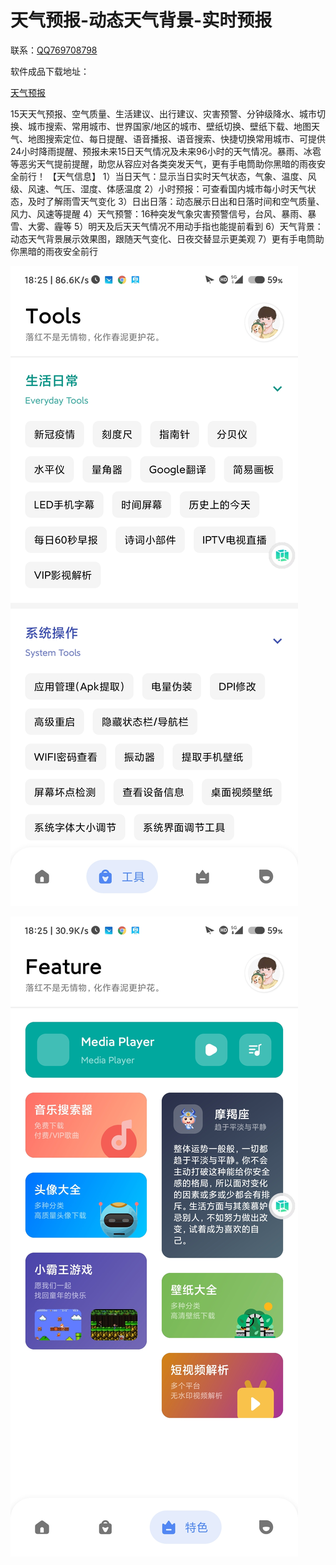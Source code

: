 # 天气预报-动态天气背景-实时预报

联系：[QQ769708798](https://qm.qq.com/cgi-bin/qm/qr?k=Xm01ZvrFL6zCm_VcSLUQK6S_nObG8uOd&jump_from=webapi)


软件成品下载地址：

[天气预报](https://wwb.lanzouy.com/s/weather)

15天天气预报、空气质量、生活建议、出行建议、灾害预警、分钟级降水、城市切换、城市搜索、常用城市、世界国家/地区的城市、壁纸切换、壁纸下载、地图天气、地图搜索定位、每日提醒、语音播报、语音搜索、快捷切换常用城市、可提供24小时降雨提醒、预报未来15日天气情况及未来96小时的天气情况。暴雨、冰雹等恶劣天气提前提醒，助您从容应对各类突发天气，更有手电筒助你黑暗的雨夜安全前行！
【天气信息】
1）当日天气：显示当日实时天气状态，气象、温度、风级、风速、气压、湿度、体感温度
2）小时预报：可查看国内城市每小时天气状态，及时了解雨雪天气变化
3）日出日落：动态展示日出和日落时间和空气质量、风力、风速等提醒
4）天气预警：16种突发气象灾害预警信号，台风、暴雨、暴雪、大雾、霾等
5）明天及后天天气情况不用动手指也能提前看到
6）天气背景：动态天气背景展示效果图，跟随天气变化、日夜交替显示更美观
7）更有手电筒助你黑暗的雨夜安全前行


![](https://github.com/shixin423/Tools-Box/raw/main/Screenshot_2022-04-07-18-25-11-818_com.shixin.toolbox.jpg)

![](https://github.com/shixin423/Tools-Box/raw/main/Screenshot_2022-04-07-18-25-17-241_com.shixin.toolbox.jpg)
